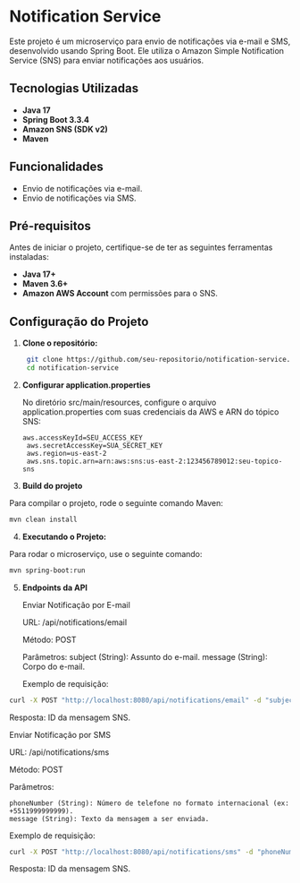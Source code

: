 # Notification Service

Este projeto é um microserviço para envio de notificações via e-mail e SMS, desenvolvido usando Spring Boot. Ele utiliza o Amazon Simple Notification Service (SNS) para enviar notificações aos usuários.

## Tecnologias Utilizadas

* **Java 17**
* **Spring Boot 3.3.4**
* **Amazon SNS (SDK v2)**
* **Maven**

## Funcionalidades

* Envio de notificações via e-mail.
* Envio de notificações via SMS.

## Pré-requisitos

Antes de iniciar o projeto, certifique-se de ter as seguintes ferramentas instaladas:

* **Java 17+**
* **Maven 3.6+**
* **Amazon AWS Account** com permissões para o SNS.

## Configuração do Projeto

1. **Clone o repositório:**
   
   ```bash
    git clone https://github.com/seu-repositorio/notification-service.git
    cd notification-service
   ```

2. **Configurar application.properties**
   
   No diretório src/main/resources, configure o arquivo application.properties com suas credenciais da AWS e ARN do tópico SNS:

   ```properties
   aws.accessKeyId=SEU_ACCESS_KEY
    aws.secretAccessKey=SUA_SECRET_KEY
    aws.region=us-east-2
    aws.sns.topic.arn=arn:aws:sns:us-east-2:123456789012:seu-topico-sns
    ```

3. **Build do projeto**

Para compilar o projeto, rode o seguinte comando Maven:
```bash
mvn clean install
```

4. **Executando o Projeto:**

Para rodar o microserviço, use o seguinte comando:
```bash
mvn spring-boot:run
```

5. **Endpoints da API**

    Enviar Notificação por E-mail

    URL: /api/notifications/email

    Método: POST

    Parâmetros:
        subject (String): Assunto do e-mail.
        message (String): Corpo do e-mail.

    Exemplo de requisição:

```bash
curl -X POST "http://localhost:8080/api/notifications/email" -d "subject=Assunto do Email" -d "message=Corpo do Email"
```
Resposta: ID da mensagem SNS.

Enviar Notificação por SMS

URL: /api/notifications/sms

Método: POST

Parâmetros:

    phoneNumber (String): Número de telefone no formato internacional (ex: +5511999999999).
    message (String): Texto da mensagem a ser enviada.

Exemplo de requisição:

```bash
curl -X POST "http://localhost:8080/api/notifications/sms" -d "phoneNumber=+5511999999999" -d "message=Mensagem de Teste"
```
Resposta: ID da mensagem SNS.
